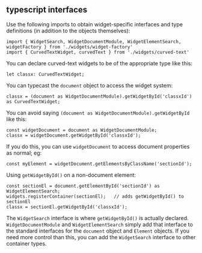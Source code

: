 typescript interfaces
-

Use the following imports to obtain widget-specific interfaces and type definitions (in addition to the objects themselves):

`import { WidgetSearch, WidgetDocumentModule, WidgetElementSearch, widgetFactory } from './widgets/widget-factory'`\
`import { CurvedTextWidget, curvedText } from './widgets/curved-text'`

You can declare curved-text widgets to be of the appropriate type like this:

`let classx: CurvedTextWidget;`

You can typecast the `document` object to access the widget system:

`classx = (document as WidgetDocumentModule).getWidgetById('classxId') as CurvedTextWidget;`

You can avoid saying `(document as WidgetDocumentModule).getWidgetById` like this:

`const widgetDocument = document as WidgetDocumentModule;`\
`classx = widgetDocument.getWidgetById('classxId');`

If you do this, you can use `widgetDocument` to access document properties as normal; eg:

`const myElement = widgetDocument.getElementsByClassName('sectionId');`

Using `getWidgetById()` on a non-document element:

`const sectionEl = document.getElementById('sectionId') as WidgetElementSearch;`\
`widgets.registerContainer(sectionEl);   // adds getWidgetById() to sectionEl`\
`classx = sectionEl.getWidgetById('classxId');`

The `WidgetSearch` interface is where `getWidgetById()` is actually declared. `WidgetDocumentModule` and `WidgetElementSearch` simply add that interface to the standard interfaces for the `document` object and `Element` objects. If you need more control than this, you can add the `WidgetSearch` interface to other container types.